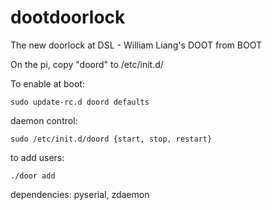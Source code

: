 dootdoorlock
============

The new doorlock at DSL - William Liang's DOOT from BOOT

On the pi, copy "doord" to /etc/init.d/

To enable at boot:
```
sudo update-rc.d doord defaults
```

daemon control:
```
sudo /etc/init.d/doord {start, stop, restart}
```

to add users:
```
./door add
```


dependencies: pyserial, zdaemon
